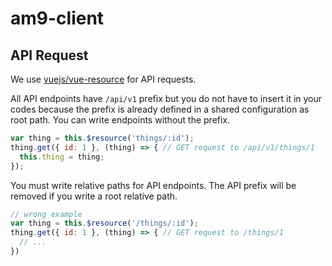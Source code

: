 # am9-client

## API Request
We use [vuejs/vue-resource](https://github.com/vuejs/vue-resource) for API requests.

All API endpoints have `/api/v1` prefix but you do not have to insert it in your codes because the prefix is already defined in a shared configuration as root path. You can write endpoints without the prefix.

```JavaScript
var thing = this.$resource('things/:id');
thing.get({ id: 1 }, (thing) => { // GET request to /api/v1/things/1
  this.thing = thing;
});
```

You must write relative paths for API endpoints. The API prefix will be removed if you write a root relative path.

```JavaScript
// wrong example
var thing = this.$resource('/things/:id');
thing.get({ id: 1 }, (thing) => { // GET request to /things/1
  // ...
})
```

